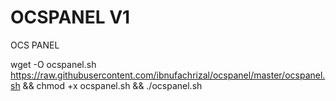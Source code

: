 # OCSPANEL V1


OCS PANEL

wget -O ocspanel.sh https://raw.githubusercontent.com/ibnufachrizal/ocspanel/master/ocspanel.sh && chmod +x ocspanel.sh && ./ocspanel.sh
